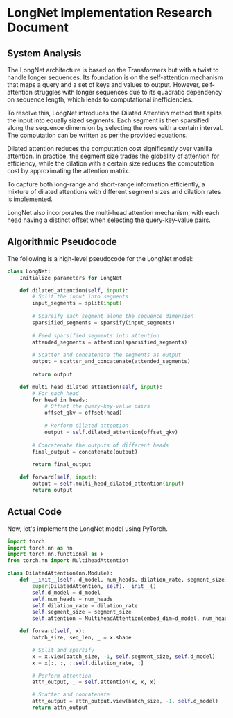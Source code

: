 # LongNet Implementation Research Document

## System Analysis

The LongNet architecture is based on the Transformers but with a twist to handle longer sequences. Its foundation is on the self-attention mechanism that maps a query and a set of keys and values to output. However, self-attention struggles with longer sequences due to its quadratic dependency on sequence length, which leads to computational inefficiencies.

To resolve this, LongNet introduces the Dilated Attention method that splits the input into equally sized segments. Each segment is then sparsified along the sequence dimension by selecting the rows with a certain interval. The computation can be written as per the provided equations.

Dilated attention reduces the computation cost significantly over vanilla attention. In practice, the segment size trades the globality of attention for efficiency, while the dilation with a certain size reduces the computation cost by approximating the attention matrix.

To capture both long-range and short-range information efficiently, a mixture of dilated attentions with different segment sizes and dilation rates is implemented.

LongNet also incorporates the multi-head attention mechanism, with each head having a distinct offset when selecting the query-key-value pairs.

## Algorithmic Pseudocode

The following is a high-level pseudocode for the LongNet model:

```python
class LongNet:
    Initialize parameters for LongNet

    def dilated_attention(self, input):
        # Split the input into segments
        input_segments = split(input)
        
        # Sparsify each segment along the sequence dimension
        sparsified_segments = sparsify(input_segments)
        
        # Feed sparsified segments into attention
        attended_segments = attention(sparsified_segments)
        
        # Scatter and concatenate the segments as output
        output = scatter_and_concatenate(attended_segments)
        
        return output

    def multi_head_dilated_attention(self, input):
        # For each head
        for head in heads:
            # Offset the query-key-value pairs
            offset_qkv = offset(head)
            
            # Perform dilated attention
            output = self.dilated_attention(offset_qkv)
        
        # Concatenate the outputs of different heads
        final_output = concatenate(output)
        
        return final_output

    def forward(self, input):
        output = self.multi_head_dilated_attention(input)
        return output
```

## Actual Code

Now, let's implement the LongNet model using PyTorch.

```python
import torch
import torch.nn as nn
import torch.nn.functional as F
from torch.nn import MultiheadAttention

class DilatedAttention(nn.Module):
    def __init__(self, d_model, num_heads, dilation_rate, segment_size):
        super(DilatedAttention, self).__init__()
        self.d_model = d_model
        self.num_heads = num_heads
        self.dilation_rate = dilation_rate
        self.segment_size = segment_size
        self.attention = MultiheadAttention(embed_dim=d_model, num_heads=num_heads)

    def forward(self, x):
        batch_size, seq_len, _ = x.shape

        # Split and sparsify
        x = x.view(batch_size, -1, self.segment_size, self.d_model)
        x = x[:, :, ::self.dilation_rate, :]

        # Perform attention
        attn_output, _ = self.attention(x, x, x)

        # Scatter and concatenate
        attn_output = attn_output.view(batch_size, -1, self.d_model)
        return attn_output

```
